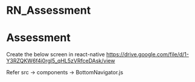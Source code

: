 # RN_Assessment
# Assessment

Create the below screen in react-native 
https://drive.google.com/file/d/1-Y3RZQKW6f4i0rgl5_qHL5zVRfceDAsk/view

Refer src -> components -> BottomNavigator.js
